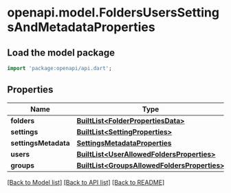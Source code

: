 # openapi.model.FoldersUsersSettingsAndMetadataProperties

## Load the model package
```dart
import 'package:openapi/api.dart';
```

## Properties
Name | Type | Description | Notes
------------ | ------------- | ------------- | -------------
**folders** | [**BuiltList&lt;FolderPropertiesData&gt;**](FolderPropertiesData.md) |  | [optional] 
**settings** | [**BuiltList&lt;SettingProperties&gt;**](SettingProperties.md) |  | [optional] 
**settingsMetadata** | [**SettingsMetadataProperties**](SettingsMetadataProperties.md) |  | [optional] 
**users** | [**BuiltList&lt;UserAllowedFoldersProperties&gt;**](UserAllowedFoldersProperties.md) |  | [optional] 
**groups** | [**BuiltList&lt;GroupsAllowedFoldersProperties&gt;**](GroupsAllowedFoldersProperties.md) |  | [optional] 

[[Back to Model list]](../README.md#documentation-for-models) [[Back to API list]](../README.md#documentation-for-api-endpoints) [[Back to README]](../README.md)


